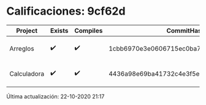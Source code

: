 # Calificaciones: 9cf62d
|Project|Exists|Compiles|CommitHash|CommitDate|CheckDate|Comments|
|-|-|-|-|-|-|-|
|Arreglos|✔️|✔️|1cbb6970e3e0606715ec0ba7a66e8581571c7353|22-10-2020 20:18:14|22-10-2020 21:17:48|NULL|
|Calculadora|✔️|✔️|4436a98e69ba41732c4e3f5ed8a1ec2d42ca5233|08-10-2020 21:35:59|15-10-2020 21:23:40|nan|

Última actualización: 22-10-2020 21:17
